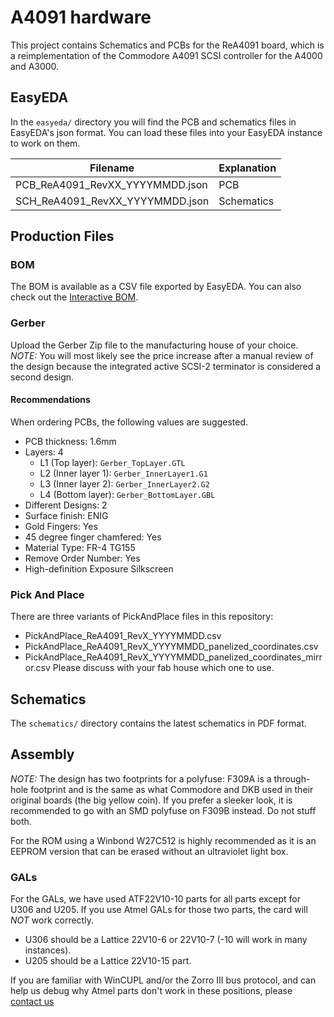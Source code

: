 # A4091 hardware

This project contains Schematics and PCBs for the ReA4091 board,
which is a reimplementation of the Commodore A4091 SCSI controller
for the A4000 and A3000.

## EasyEDA

In the `easyeda/` directory you will find the PCB and schematics files in
EasyEDA's json format. You can load these files into your EasyEDA instance to
work on them.

| Filename                        | Explanation |
|---------------------------------|-------------|
| PCB_ReA4091_RevXX_YYYYMMDD.json | PCB         |
| SCH_ReA4091_RevXX_YYYYMMDD.json | Schematics  |

## Production Files

### BOM

The BOM is available as a CSV file exported by EasyEDA. You can also check out
the [Interactive BOM](https://scsi.me/bom.html).

### Gerber

Upload the Gerber Zip file to the manufacturing house of your choice. *NOTE:*
You will most likely see the price increase after a manual review of the design
because the integrated active SCSI-2 terminator is considered a second design.

#### Recommendations

When ordering PCBs, the following values are suggested.

- PCB thickness: 1.6mm
- Layers: 4
  - L1 (Top layer): `Gerber_TopLayer.GTL`
  - L2 (Inner layer 1): `Gerber_InnerLayer1.G1`
  - L3 (Inner layer 2): `Gerber_InnerLayer2.G2`
  - L4 (Bottom layer): `Gerber_BottomLayer.GBL`
- Different Designs: 2
- Surface finish: ENIG
- Gold Fingers: Yes
- 45 degree finger chamfered: Yes
- Material Type: FR-4 TG155
- Remove Order Number: Yes
- High-definition Exposure Silkscreen

### Pick And Place

There are three variants of PickAndPlace files in this repository:
- PickAndPlace_ReA4091_RevX_YYYYMMDD.csv
- PickAndPlace_ReA4091_RevX_YYYYMMDD_panelized_coordinates.csv
- PickAndPlace_ReA4091_RevX_YYYYMMDD_panelized_coordinates_mirror.csv
Please discuss with your fab house which one to use.

## Schematics

The `schematics/` directory contains the latest schematics in PDF format.

## Assembly

*NOTE:* The design has two footprints for a polyfuse: F309A is a through-hole
footprint and is the same as what Commodore and DKB used in their original
boards (the big yellow coin). If you prefer a sleeker look, it is recommended
to go with an SMD polyfuse on F309B instead. Do not stuff both.

For the ROM using a Winbond W27C512 is highly recommended as it is an EEPROM
version that can be erased without an ultraviolet light box.

### GALs

For the GALs, we have used ATF22V10-10 parts for all parts except for U306 and
U205. If you use Atmel GALs for those two parts, the card will *NOT* work
correctly.

- U306 should be a Lattice 22V10-6 or 22V10-7 (-10 will work in many
  instances).
- U205 should be a Lattice 22V10-15 part.

If you are familiar with WinCUPL and/or the Zorro III bus protocol, and can
help us debug why Atmel parts don't work in these positions, please [contact
us](mailto:a4091@amiga.technology)


